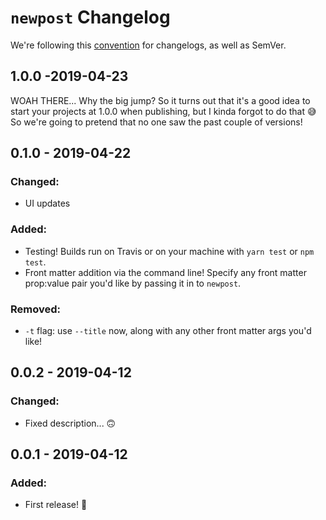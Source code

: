 # `newpost` Changelog

We're following this [convention](https://keepachangelog.com/en/1.0.0/) for changelogs, as well as SemVer.

## 1.0.0 -2019-04-23

WOAH THERE... Why the big jump? So it turns out that it's a good idea to start your projects at 1.0.0 when publishing, but I kinda forgot to do that 😅 So we're going to pretend that no one saw the past couple of versions!

## 0.1.0 - 2019-04-22

### Changed:

-   UI updates

### Added:

-   Testing! Builds run on Travis or on your machine with `yarn test` or `npm test`.
-   Front matter addition via the command line! Specify any front matter prop:value pair you'd like by passing it in to `newpost`.

### Removed:

-   `-t` flag: use `--title` now, along with any other front matter args you'd like!

## 0.0.2 - 2019-04-12

### Changed:

-   Fixed description... 🙃

## 0.0.1 - 2019-04-12

### Added:

-   First release! 🎊
